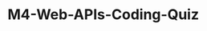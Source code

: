 # M4-Web-APIs-Coding-Quiz
<!--
## Description

 This week we were tasked with creating a timed quiz about coding, that can also store highscores. Using what we have learned the past few weeks I was able to use HTMl, CSS, and JavaScript to create a dynamically updating app that meets the following criteria:
 <ul>
 <li>When clicking the start button, the timer starts and I am presented with the first question.
 <li>After answering a question a new question is presented.
 <li>When I answer the question incorrectly time is subtracted from the clock.
 <li>After all the questions are answered or the timer reaches 0 the quiz is over.
 <li>When the game is over I'm able to save my initials and score.


 ## Usage
 
 By clicking the second link below you will be brought to an application that looks like the following screenshot. Once in the application you are able to hit the start quiz button and will be presented with the first question along with 4 potential answers; simultaneously a timer will appear in the corner and time will be counting down for the remainder of the quiz. Once all questions have been answered, you will be shown your score and the ability to type in your initials to save it.

 <img src="./assets/images/screenshot.png">


 ## Links

Repository: [
    ( )]

Deployed Application: [
    ( )]